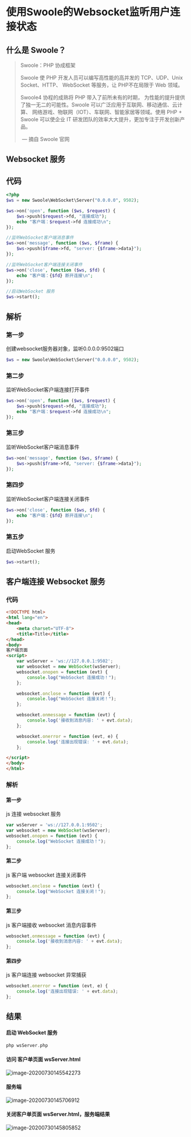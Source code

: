 # 使用Swoole的Websocket监听用户连接状态

## 什么是 Swoole？

> Swoole：PHP 协成框架
>
> Swoole  使 PHP 开发人员可以编写高性能的高并发的 TCP、UDP、Unix Socket、HTTP、 WebSocket 等服务，让 PHP不在局限于 Web 领域。
>
> Swoole4 协程的成熟将 PHP 带入了前所未有的时期， 为性能的提升提供了独一无二的可能性。Swoole 可以广泛应用于互联网、移动通信、云计算、 网络游戏、物联网（IOT）、车联网、智能家居等领域。使用 PHP + Swoole 可以使企业 IT 研发团队的效率大大提升，更加专注于开发创新产品。
>
> ​                                                                                                                        — 摘自 Swoole 官网

## Websocket 服务

## 代码

```php
<?php
$ws = new Swoole\WebSocket\Server("0.0.0.0", 9502);

$ws->on('open', function ($ws, $request) {
    $ws->push($request->fd, "连接成功");
    echo "客户端：$request->fd 连接成功\n";
});

//监听WebSocket客户端消息事件
$ws->on('message', function ($ws, $frame) {
    $ws->push($frame->fd, "server: {$frame->data}");
});

//监听WebSocket客户端连接关闭事件
$ws->on('close', function ($ws, $fd) {
    echo "客户端：{$fd} 断开连接\n";
});

//启动WebSocket 服务
$ws->start();
```

## 解析

### 第一步

创建websocket服务器对象，监听0.0.0.0:9502端口

```php
$ws = new Swoole\WebSocket\Server("0.0.0.0", 9502);
```

### 第二步

监听WebSocket客户端连接打开事件

```php
$ws->on('open', function ($ws, $request) {
    $ws->push($request->fd, "连接成功");
    echo "客户端：$request->fd 连接成功\n";
});
```

### 第三步

监听WebSocket客户端消息事件

```php
$ws->on('message', function ($ws, $frame) {
    $ws->push($frame->fd, "server: {$frame->data}");
});
```

### 第四步

监听WebSocket客户端连接关闭事件

```php
$ws->on('close', function ($ws, $fd) {
    echo "客户端：{$fd} 断开连接\n";
});
```

### 第五步

启动WebSocket 服务

```php
$ws->start();
```



## 客户端连接 Websocket 服务

### 代码

```html
<!DOCTYPE html>
<html lang="en">
<head>
    <meta charset="UTF-8">
    <title>Title</title>
</head>
<body>
客户端页面
<script>
    var wsServer = 'ws://127.0.0.1:9502';
    var websocket = new WebSocket(wsServer);
    websocket.onopen = function (evt) {
        console.log("WebSocket 连接成功！");
    };

    websocket.onclose = function (evt) {
        console.log("WebSocket 连接关闭！");
    };

    websocket.onmessage = function (evt) {
        console.log('接收到消息内容: ' + evt.data);
    };

    websocket.onerror = function (evt, e) {
        console.log('连接出现错误: ' + evt.data);
    };

</script>
</body>
</html>
```

### 解析

#### 第一步

js 连接 websocket 服务

```javascript
var wsServer = 'ws://127.0.0.1:9502';
var websocket = new WebSocket(wsServer);
websocket.onopen = function (evt) {
    console.log("WebSocket 连接成功！");
};
```

#### 第二步

js 客户端 websocket 连接关闭事件

```javascript
websocket.onclose = function (evt) {
    console.log("WebSocket 连接关闭！");
};
```

#### 第三步

js 客户端接收 websocket 消息内容事件

```javascript
websocket.onmessage = function (evt) {
    console.log('接收到消息内容: ' + evt.data);
};
```

#### 第四步

js 客户端连接 websocket 异常捕获

```javascript
websocket.onerror = function (evt, e) {
    console.log('连接出现错误: ' + evt.data);
};
```

## 结果

#### 启动 WebSocket 服务

```php
php wsServer.php
```

#### 访问 客户单页面 wsServer.html

![image-20200730145542273](https://liudandandear.gitee.io/image/image-20200730145542273.png)

#### 服务端

![image-20200730145706912](https://liudandandear.gitee.io/image/image-20200730145706912.png)

#### 关闭客户单页面 wsServer.html，服务端结果

![image-20200730145805852](https://liudandandear.gitee.io/image/image-20200730145805852.png)